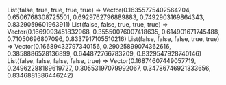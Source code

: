 List(false, true, true, true, true) => Vector(0.16355775402564204, 0.6506768308725501, 0.6929762796889883, 0.7492903169864343, 0.8329059601963911)
List(false, false, true, true, true) => Vector(0.1669093451832968, 0.35550076007418635, 0.614901671745488, 0.71050696807096, 0.8337917105510216)
List(false, false, false, true, true) => Vector(0.16689432797340156, 0.29025899074362616, 0.3858886528136899, 0.644872766783209, 0.8329547928740146)
List(false, false, false, false, true) => Vector(0.16874607449057719, 0.24962288189619727, 0.30553197079992067, 0.34786746921333656, 0.8346881386446242) 